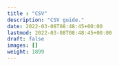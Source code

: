 ```yaml
---
title : "CSV"
description: "CSV guide."
date: 2022-03-08T08:48:45+00:00
lastmod: 2022-03-08T08:48:45+00:00
draft: false
images: []
weight: 1899
---
```

